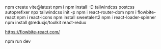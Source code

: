 npm create vite@latest
npm i
npm install -D tailwindcss postcss autoprefixer
npx tailwindcss init -p
npm i react-router-dom
npm i flowbite-react
npm i react-icons
npm install sweetalert2
npm i react-loader-spinner
npm install @reduxjs/toolkit react-redux


https://flowbite-react.com/

npm run dev